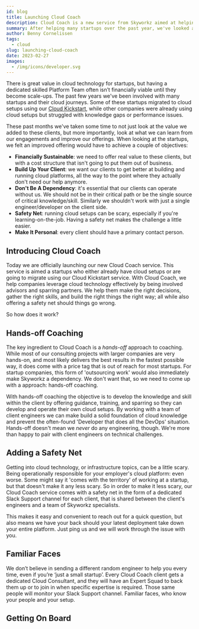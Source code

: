 ```yaml
---
id: blog
title: Launching Cloud Coach
description: Cloud Coach is a new service from Skyworkz aimed at helping startups and scale-ups be successful in the cloud
summary: After helping many startups over the past year, we've looked at how we can help them in an even better way. The result is our new Cloud Coach offering, aimed at growing startups into successful self-sufficient cloud-native companies, that combines hands-off coaching with a Slack-based safety net.
author: Benny Cornelissen
tags:
  - cloud
slug: launching-cloud-coach
date: 2023-02-27
images:
  - /img/icons/developer.svg
---
```


There is great value in cloud technology for startups, but having a dedicated skilled Platform Team often isn’t financially viable until they become scale-ups. The past few years we've been involved with many startups and their cloud journeys. Some of these startups migrated to cloud setups using our [Cloud Kickstart](/services/kickstart/), while other companies were already using cloud setups but struggled with knowledge gaps or performance issues.

These past months we've taken some time to not just look at the value we added to these clients, but more importantly, look at what we can learn from our engagements and improve our offerings. When looking at the startups, we felt an improved offering would have to achieve a couple of objectives:

- **Financially Sustainable**: we need to offer real value to these clients, but with a cost structure that isn't going to put them out of business.
- **Build Up Your Client**: we want our clients to get better at building and running cloud platforms, all the way to the point where they actually don't need our help anymore.
- **Don't Be A Dependency**: it's essential that our clients can operate without us. We should not be in their critical path or be the single source of critical knowledge/skill. Similarly we shouldn't work with just a single engineer/developer on the client side.
- **Safety Net**: running cloud setups can be scary, especially if you're learning-on-the-job. Having a safety net makes the challenge a little easier.
- **Make It Personal**: every client should have a primary contact person.

## Introducing Cloud Coach
Today we are officially launching our new Cloud Coach service. This service is aimed a startups who either already have cloud setups or are going to migrate using our Cloud Kickstart service. With Cloud Coach, we help companies leverage cloud technology effectively by being involved advisors and sparring partners. We help them make the right decisions, gather the right skills, and build the right things the right way; all while also offering a safety net should things go wrong.

So how does it work?

## Hands-off Coaching
The key ingredient to Cloud Coach is a _hands-off_ approach to coaching. While most of our consulting projects with larger companies are very hands-on, and most likely delivers the best results in the fastest possible way, it does come with a price tag that is out of reach for most startups. For startup companies, this form of 'outsourcing work' would also immediately make Skyworkz a dependency. We don't want that, so we need to come up with a approach: hands-off coaching.

With hands-off coaching the objective is to develop the knowledge and skill within the client by offering guidance, training, and sparring so they can develop and operate their own cloud setups. By working with a team of client engineers we can make build a solid foundation of cloud knowledge and prevent the often-found 'Developer that does all the DevOps' situation. Hands-off doesn't mean we _never_ do any engineering, though. We're more than happy to pair with client engineers on technical challenges.

## Adding a Safety Net
Getting into cloud technology, or infrastructure topics, can be a little scary. Being operationally responsible for your employer's cloud platform: even worse. Some might say it 'comes with the territory' of working at a startup, but that doesn't make it any less scary. So in order to make it less scary, our Cloud Coach service comes with a safety net in the form of a dedicated Slack Support channel for each client, that is shared between the client's engineers and a team of Skyworkz specialists.

This makes it easy and convenient to reach out for a quick question, but also means we have your back should your latest deployment take down your entire platform. Just ping us and we will work through the issue with you.

## Familiar Faces
We don’t believe in sending a different random engineer to help you every time, even if you’re ‘just a small startup’. Every Cloud Coach client gets a dedicated Cloud Consultant, and they will have an Expert Squad to back them up or to join in when specific expertise is required. Those same people will monitor your Slack Support channel. Familiar faces, who know your people and your setup.

## Getting On Board

